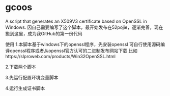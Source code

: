 # gcoos
A script that generates an X509V3 certificate based on OpenSSL in Windows.
因自己需要编写了这个脚本，最开始发布在52pojie，逐渐完善，现在搬到这里，成为我GitHub的第一份代码


使用
1.本脚本基于windows下的openssl程序，先安装openssl
可自行使用源码编译openssl程序或者从openssl官方认可的二进制发布网站下载
比如https://slproweb.com/products/Win32OpenSSL.html

2.下载两个脚本

3.先运行配置环境变量脚本

4.运行生成证书脚本
